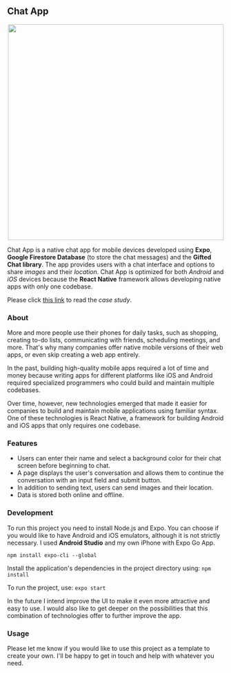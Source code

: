## Chat App

<p align="center"><img src="demo/demo.gif" height="500px"/></p>

Chat App is a native chat app for mobile devices developed using **Expo**, **Google Firestore Database** (to store the chat messages) and the **Gifted Chat library**. The app provides users with a chat interface and options to share *images* and their *location*. Chat App is optimized for both *Android* and *iOS* devices because the **React Native** framework allows developing native apps with only one codebase.

Please click [this link](https://www.marcoller.net/chat-app.html) to read the *case study*.

### About
More and more people use their phones for daily tasks, such as shopping, creating to-do lists, communicating with friends, scheduling meetings, and more. That's why many companies offer native mobile versions of their web apps, or even skip creating a web app entirely.

In the past, building high-quality mobile apps required a lot of time and money because writing apps for different platforms like iOS and Android required specialized programmers who could build and maintain multiple codebases.

Over time, however, new technologies emerged that made it easier for companies to build and maintain mobile applications using familiar syntax. One of these technologies is React Native, a framework for building Android and iOS apps that only requires one codebase.

### Features
- Users can enter their name and select a background color for their chat screen before beginning to chat.
- A page displays the user's conversation and allows them to continue the conversation with an input field and submit button.
- In addition to sending text, users can send images and their location.
- Data is stored both online and offline.

### Development
To run this project you need to install Node.js and Expo. You can choose if you would like to have Android and iOS emulators, although it is not strictly necessary. I used **Android Studio** and my own iPhone with Expo Go App.

`npm install expo-cli --global`

Install the application's dependencies in the project directory using:
`npm install`

To run the project, use:
`expo start`

In the future I intend improve the UI to make it even more attractive and easy to use. I would also like to get deeper on the possibilities that this combination of technologies offer to further improve the app.

### Usage
Please let me know if you would like to use this project as a template to create your own. I'll be happy to get in touch and help with whatever you need.
